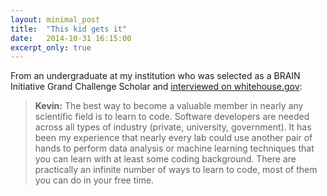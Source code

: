 ```yaml
---
layout: minimal_post
title:  "This kid gets it"
date:   2014-10-31 16:15:00
excerpt_only: true
---
```

From an undergraduate at my institution who was selected as a BRAIN Initiative Grand Challenge Scholar and [interviewed on whitehouse.gov](http://www.whitehouse.gov/blog/2014/10/09/brain-initiative-and-grand-challenge-scholars):

> **Kevin:** The best way to become a valuable member in nearly any scientific field is to learn to code. Software developers are needed across all types of industry (private, university, government). It has been my experience that nearly every lab could use another pair of hands to perform data analysis or machine learning techniques that you can learn with at least some coding background.  There are practically an infinite number of ways to learn to code, most of them you can do in your free time.